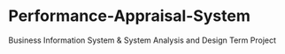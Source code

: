 # Performance-Appraisal-System
Business Information System &amp; System Analysis and Design Term Project

